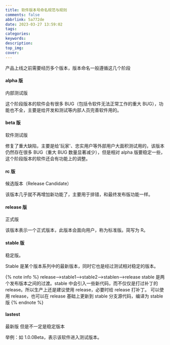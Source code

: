 ```yaml
---
title: 软件版本号命名规范与规则
comments: false
abbrlink: 5a772de
date: 2023-03-27 13:59:02
tags:
categories:
keywords:
description:
top_img:
cover:
---
```


产品上线之前需要经历多个版本，版本命名一般遵循这几个阶段

#### alpha 版

内部测试版

这个阶段版本的软件会有很多 BUG（包括令软件无法正常工作的重大 BUG），功能也不全，主要是给开发和测试等内部人员完善软件用的。

#### beta 版

软件测试版

修复了重大缺陷，主要是给'玩家'、忠实用户等外部用户大面积测试用的，该版本仍然存在很多 BUG（重大 BUG 数量显著减少），但是相对 alpha 版要稳定一些，这个阶段版本的软件还会有功能上的调整。

#### rc 版

候选版本（Release Candidate）

该版本几乎就不再增加新功能了，主要用于排错，和最终发布版功能一样。

#### release 版

正式版

该版本表示一个正式版本，此版本会面向用户，称为标准版。简写为 R。

#### stable 版

稳定版。

Stable 是某个版本系列中的最新版本，同时它也是经过测试相对稳定的版本。

{% note info %}
release-->stable1-->stable2-->stablen-->release
stable 是两个发布版本之间的过渡。stable 中会引入一些新代码，而不仅仅是打过补丁的 release。所以生产上还是建议使用 release，必要时给 release 打补丁。
可以使用 release，也可以在 release 基础上更新到 stable 分支源代码，编译为 stable 版
{% endnote %}

#### lastest

最新版 但是不一定是稳定版本

举例：如 1.0.0Beta，表示该软件进入测试版本。
